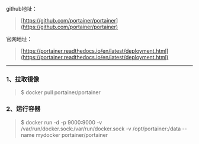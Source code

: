 github地址：

> [https://github.com/portainer/portainer](https://github.com/portainer/portainer)

官网地址：

> [https://portainer.readthedocs.io/en/latest/deployment.html](https://portainer.readthedocs.io/en/latest/deployment.html)

---

### 1、拉取镜像

> $ docker pull portainer/portainer

### 

### 2、运行容器

> $ docker run -d -p 9000:9000 -v /var/run/docker.sock:/var/run/docker.sock -v /opt/portainer:/data --name mydocker portainer/portainer




